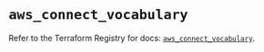 # `aws_connect_vocabulary`

Refer to the Terraform Registry for docs: [`aws_connect_vocabulary`](https://registry.terraform.io/providers/hashicorp/aws/6.12.0/docs/resources/connect_vocabulary).
